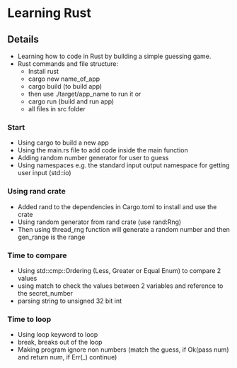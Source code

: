 # Learning Rust

## Details

- Learning how to code in Rust by building a simple guessing game. 
- Rust commands and file structure:
    - Install rust
    - cargo new name_of_app
    - cargo build (to build app)
    - then use ./target/app_name to run it or
    - cargo run (build and run app)
    - all files in src folder

### Start

- Using cargo to build a new app
- Using the main.rs file to add code inside the main function
- Adding random number generator for user to guess
- Using namespaces e.g. the standard input output namespace for getting user input (std::io)

### Using rand crate

- Added rand to the dependencies in Cargo.toml to install and use the crate
- Using random generator from rand crate (use rand:Rng)
- Then using thread_rng function will generate a random number and then gen_range is the range

### Time to compare

- Using std::cmp::Ordering (Less, Greater or Equal Enum) to compare 2 values
- using match to check the values between 2 variables and reference to the secret_number
- parsing string to unsigned 32 bit int

### Time to loop

- Using loop keyword to loop
- break, breaks out of the loop
- Making program ignore non numbers (match the guess, if Ok(pass num) and return num, if Err(_) continue)